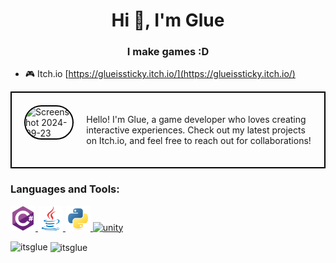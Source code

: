 <h1 align="center">Hi 👋, I'm Glue</h1>
<h3 align="center">I make games :D</h3>

- 🎮 Itch.io [https://glueissticky.itch.io/](https://glueissticky.itch.io/)

<!-- Container for the image and text, with a border around them -->
<div style="display: flex; align-items: flex-start; border: 2px solid black; padding: 20px; margin-bottom: 20px; max-width: 700px;">
  <img src="https://github.com/user-attachments/assets/eefe8f46-ebff-4749-9ba7-c9c948d6905e" alt="Screenshot 2024-09-23" width="200" style="border: 2px solid black; margin-right: 20px; border-radius: 40px;"/>
  <p>Hello! I'm Glue, a game developer who loves creating interactive experiences. Check out my latest projects on Itch.io, and feel free to reach out for collaborations!</p>
</div>

<!-- Everything below this point is now under the image and text block -->
<h3 align="left">Languages and Tools:</h3>
<p align="left">
  <a href="https://www.w3schools.com/cs/" target="_blank" rel="noreferrer"> 
    <img src="https://raw.githubusercontent.com/devicons/devicon/master/icons/csharp/csharp-original.svg" alt="csharp" width="40" height="40"/> 
  </a> 
  <a href="https://www.java.com" target="_blank" rel="noreferrer"> 
    <img src="https://raw.githubusercontent.com/devicons/devicon/master/icons/java/java-original.svg" alt="java" width="40" height="40"/> 
  </a> 
  <a href="https://www.python.org" target="_blank" rel="noreferrer"> 
    <img src="https://raw.githubusercontent.com/devicons/devicon/master/icons/python/python-original.svg" alt="python" width="40" height="40"/> 
  </a> 
  <a href="https://unity.com/" target="_blank" rel="noreferrer"> 
    <img src="https://www.vectorlogo.zone/logos/unity3d/unity3d-icon.svg" alt="unity" width="40" height="40"/> 
  </a> 
</p>

<p>
  <img align="left" src="https://github-readme-stats.vercel.app/api/top-langs?username=itsglue&show_icons=true&locale=en&layout=compact" alt="itsglue" />
</p>

<p>&nbsp;<img align="center" src="https://github-readme-stats.vercel.app/api?username=itsglue&show_icons=true&locale=en" alt="itsglue" /></p>

